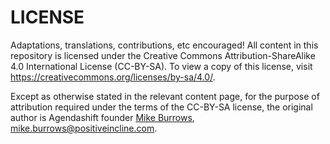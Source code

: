# LICENSE

Adaptations, translations, contributions, etc encouraged! All content in this repository is licensed under the Creative Commons Attribution-ShareAlike 4.0 International License (CC-BY-SA). To view a copy of this license, visit https://creativecommons.org/licenses/by-sa/4.0/.

Except as otherwise stated in the relevant content page, for the purpose of attribution required under the terms of the CC-BY-SA license, the original author is Agendashift founder [Mike Burrows](https://www.agendashift.com/mike), mike.burrows@positiveincline.com.
